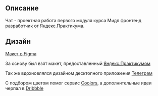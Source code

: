## Описание

Чат - проектная работа первого модуля курса Мидл фронтенд разработчик от Яндекс.Практикума.

## Дизайн
[Макет в Figma](https://www.figma.com/file/1T4Vnk73ZWSzdJ2cchxeKd/Messenger)

За основу был взят макет, предоставленный [Яндекс.Практикумом](https://www.figma.com/file/24EUnEHGEDNLdOcxg7ULwV/Chat)

Так же вдохновлялся дизайном десктопного приложения [Телеграм](https://telegram.org/)

С подбором цветом помог сервис [Coolors](https://coolors.co/), а дополнительные идеи черпал в [Dribbble](https://dribbble.com/)
